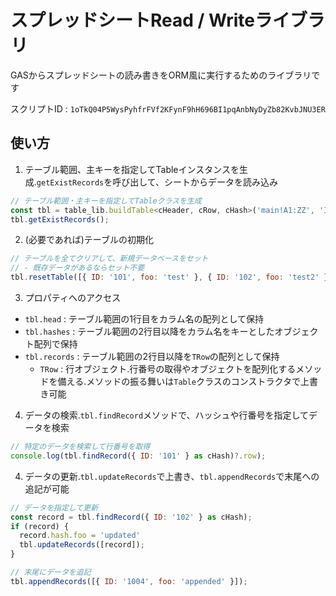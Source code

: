 # スプレッドシートRead / Writeライブラリ

GASからスプレッドシートの読み書きをORM風に実行するためのライブラリです

スクリプトID : `1oTkQ04P5WysPyhfrFVf2KFynF9hH696BI1pqAnbNyDyZb82KvbJNU3ER`

## 使い方

1. テーブル範囲、主キーを指定してTableインスタンスを生成.`getExistRecords`を呼び出して、シートからデータを読み込み

```javascript
// テーブル範囲・主キーを指定してTableクラスを生成
const tbl = table_lib.buildTable<cHeader, cRow, cHash>('main!A1:ZZ', 'ID');
tbl.getExistRecords();
```

2. (必要であれば)テーブルの初期化

```javascript
// テーブルを全てクリアして、新規データベースをセット
// - 既存データがあるならセット不要
tbl.resetTable([{ ID: '101', foo: 'test' }, { ID: '102', foo: 'test2' }])
```

3. プロパティへのアクセス

- `tbl.head` : テーブル範囲の1行目をカラム名の配列として保持
- `tbl.hashes` : テーブル範囲の2行目以降をカラム名をキーとしたオブジェクト配列で保持
- `tbl.records` : テーブル範囲の2行目以降を`TRow`の配列として保持
    - `TRow` : 行オブジェクト.行番号の取得やオブジェクトを配列化するメソッドを備える.メソッドの振る舞いは`Table`クラスのコンストラクタで上書き可能

4. データの検索.`tbl.findRecord`メソッドで、ハッシュや行番号を指定してデータを検索

```javascript
// 特定のデータを検索して行番号を取得
console.log(tbl.findRecord({ ID: '101' } as cHash)?.row);
```

4. データの更新.`tbl.updateRecords`で上書き、`tbl.appendRecords`で末尾への追記が可能

```javascript
// データを指定して更新
const record = tbl.findRecord({ ID: '102' } as cHash);
if (record) {
  record.hash.foo = 'updated'
  tbl.updateRecords([record]);
}

// 末尾にデータを追記
tbl.appendRecords([{ ID: '1004', foo: 'appended' }]);
```

